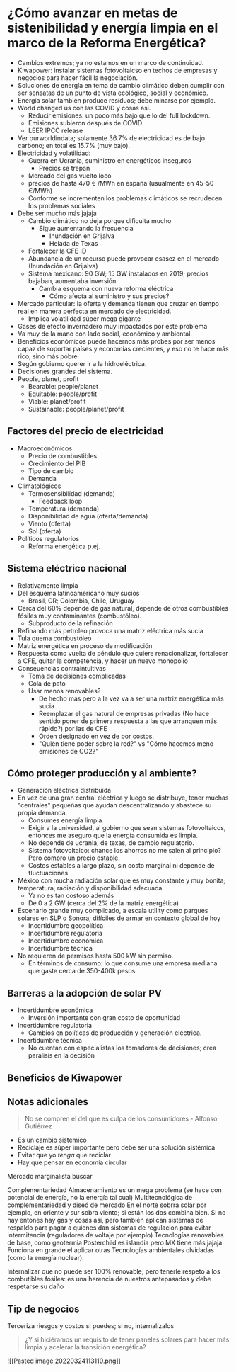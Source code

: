 # ¿Cómo avanzar en metas de sistenibilidad y energía limpia en el marco de la Reforma Energética?

- Cambios extremos; ya no estamos en un marco de continuidad. 
- Kiwapower: instalar sistemas fotovoltaicso en techos de empresas y negocios para hacer fácil la negociación. 
- Soluciones de energía en tema de cambio climático deben cumplir con ser sensatas de un punto de vista ecológico, social y económico. 
- Energía solar también produce residuos; debe minarse por ejemplo. 
- World changed us con las COVID y cosas así. 
	- Reducir emisiones: un poco más bajo que lo del full lockdown. 
	- Emisiones subieron después de COVID
	- LEER IPCC release 
- Ver ourworldindata; solamente 36.7% de electricidad es de bajo carbono; en total es 15.7% (muy bajo). 
- Electricidad y volatilidad: 
	- Guerra en Ucrania, suministro en energéticos inseguros
		- Precios se trepan
	- Mercado del gas vuelto loco 
	- precios de hasta 470 € /MWh en españa (usualmente en 45-50 €/MWh)
	- Conforme se incrementen los problemas climáticos se recrudecen los problemas sociales
- Debe ser mucho más jajaja
	- Cambio climático no deja porque dificulta mucho 
		- Sigue aumentando la frecuencia
			- Inundación en Grijalva
			- Helada de Texas
	- Fortalecer la CFE :D 
	- Abundancia de un recurso puede provocar esasez en el mercado (Inundación en Grijalva)
	- Sistema mexicano: 90 GW; 15 GW instalados en 2019; precios bajaban, aumentaba inversión
		- Cambia esquema con nueva reforma eléctrica
			- Cómo afecta al suministro y sus precios? 
- Mercado particular: la oferta y demanda tienen que cruzar en tiempo real en manera perfecta en mercado de electricidad.
	- Implica volatilidad súper mega gigante
- Gases de efecto invernadero muy impactados por este problema
- Va muy de la mano con lado social, económico y ambiental. 
- Beneficios económicos puede hacernos más probes por ser menos capaz de soportar países y economías crecientes, y eso no te hace más rico, sino más pobre
- Según gobierno querer ir a la hidroeléctrica. 
- Decisiones grandes del sistema. 
- People, planet, profit
	- Bearable: people/planet
	- Equitable: people/profit
	- Viable: planet/profit
	- Sustainable: people/planet/profit



## Factores del precio de electricidad
- Macroeconómicos
	- Precio de combustibles
	- Crecimiento del PIB
	- Tipo de cambio
	- Demanda
- Climatológicos
	- Termosensibilidad (demanda)
		- Feedback loop
	- Temperatura (demanda)
	- Disponibilidad de agua (oferta/demanda)
	- Viento (oferta)
	- Sol (oferta)
- Políticos regulatorios
	- Reforma energética p.ej. 

## Sistema eléctrico nacional
- Relativamente limpia
- Del esquema latinoamericano muy sucios
	- Brasil, CR; Colombia, Chile, Uruguay
- Cerca del 60% depende de gas natural, depende de otros combustibles fósiles muy contaminantes (combustóleo).
	- Subproducto de la refinación
- Refinando más petroleo provoca una matriz eléctrica más sucia
- Tula quema combustóleo
- Matriz energética en proceso de modificación 
- Respuesta como vuelta de péndulo que quiere renacionalizar, fortalecer a CFE, quitar la competencia, y hacer un nuevo monopolio
- Conseuencias contraintuitivas
	- Toma de decisiones complicadas
	- Cola de pato
	- Usar menos renovables? 
		- De hecho más pero a la vez va a ser una matriz energética más sucia
		- Reemplazar el gas natural de empresas privadas (No hace sentido poner de primera respuesta a las que arranquen más rápido?) por las de CFE
		- Orden designado en vez de por costos.
		- "Quién tiene poder sobre la red?" vs "Cómo hacemos meno emisiones de CO2?"

## Cómo proteger producción y al ambiente?
- Generación eléctrica distribuida
- En vez de una gran central eléctrica y luego se distribuye, tener muchas "centrales" pequeñas que ayudan descentralizando y abastece su propia demanda. 
	- Consumes energía limpia
	- Exigir a la universidad, al gobierno que sean sistemas fotovoltaicos, entonces me aseguro que la energía consumida es limpia. 
	- No depende de ucrania, de texas, de cambio regulatorio. 
	- Sistema fotovoltaico: chance los ahorros no me salen al principio? Pero compro un precio estable.           
	- Costos estables a largo plazo, sin costo marginal ni depende de fluctuaciones
- México con mucha radiación solar que es muy constante y muy bonita; temperatura, radiación y disponibilidad adecuada. 
	- Ya no es tan costoso además
	- De 0 a 2 GW (cerca del 2% de la matriz energética)
- Escenario grande muy complicado, a escala utility como parques solares en SLP o Sonora; difíciles de armar en contexto global de hoy
	- Incertidumbre geopolítica
	- Incertidumbre regulatoria
	- Incertidumbre económica
	- Incertidumbre técnica
- No requieren de permisos hasta 500 kW sin permiso. 
	- En términos de consumo: lo que consume una empresa mediana que gaste cerca de 350-400k pesos. 

## Barreras a la adopción de solar PV
- Incertidumbre económica
	- Inversión importante con gran costo de oportunidad
- Incertidumbre regulatoria
	- Cambios en políticas de producción y generación eléctrica.
- Incertidumbre técnica
	- No cuentan con especialistas los tomadores de decisiones; crea parálisis en la decisión

## Beneficios de Kiwapower 

## Notas adicionales
> No se compren el del que es culpa de los consumidores
\- Alfonso Gutiérrez


- Es un cambio sistémico
- Reciclaje es súper importante pero debe ser una solución sistémica
- Evitar que yo *tenga* que reciclar
- Hay que pensar en economía circular

Mercado marginalista buscar

Complementariedad
Almacenamiento es un mega problema (se hace con potencial de energía, no la energía tal cual)
Multitecnológica de complementariedad y diseó de mercado
En el norte sobrra solar por ejemplo, en oriente y sur sobra viento; si están los dos combina bien. Si no hay entones hay gas y cosas asi, pero también aplican sistemas de respaldo para pagar a quienes dan sistemas de regulacion para evitar intermitencia (reguladores de voltaje por ejemplo) 
Tecnologías renovables de base, como geotermia
Posterchild es islandia pero MX tiene más jajaja 
Funciona en grande el aplicar otras 
Tecnologías ambientales olvidadas (como la energía nuclear).

Internalizar que no puede ser 100% renovable; pero tenerle respeto a los combutibles fósiles: es una herencia de nuestros antepasados y debe respetarse su daño

## Tip de negocios
Terceriza riesgos y costos si puedes; si no, internalízalos


> ¿Y si hiciéramos un requisito de tener paneles solares para hacer más limpia y acelerar la transición energética?

![[Pasted image 20220324113110.png]]